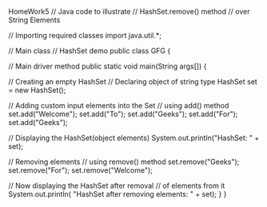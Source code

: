 HomeWork5
// Java code to illustrate
// HashSet.remove() method
// over String Elements

// Importing required classes
import java.util.*;

// Main class
// HashSet demo
public class GFG {

// Main driver method
public static void main(String args[])
{

// Creating an empty HashSet
// Declaring object of string type
HashSet<String> set = new HashSet<String>();

// Adding custom input elements into the Set
// using add() method
set.add("Welcome");
set.add("To");
set.add("Geeks");
set.add("For");
set.add("Geeks");

// Displaying the HashSet(object elements)
System.out.println("HashSet: " + set);

// Removing elements
// using remove() method
set.remove("Geeks");
set.remove("For");
set.remove("Welcome");

// Now displaying the HashSet after removal
// of elements from it
System.out.println(
"HashSet after removing elements: " + set);
}
}
